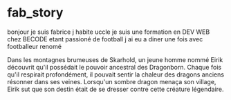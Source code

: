# fab_story
bonjour je suis fabrice j habite uccle 
je suis une formation en DEV WEB chez BECODE
etant passioné de football j ai eu a diner une fois avec footballeur renomé

Dans les montagnes brumeuses de Skarhold, un jeune homme nommé Eirik découvrit qu'il possédait le pouvoir ancestral des Dragonborn. Chaque fois qu'il respirait profondément, il pouvait sentir la chaleur des dragons anciens résonner dans ses veines. Lorsqu'un sombre dragon menaça son village, Eirik sut que son destin était de se dresser contre cette créature légendaire.
